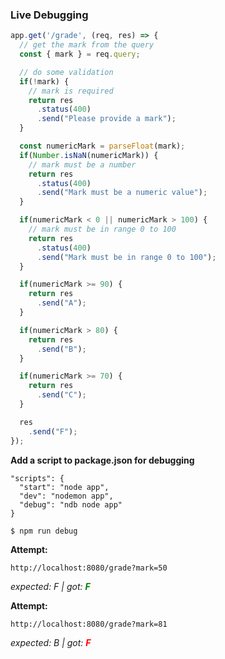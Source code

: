 ### Live Debugging

<div class="row">
<div class="cell-3">
<div class="smallest">

```js
app.get('/grade', (req, res) => {
  // get the mark from the query
  const { mark } = req.query;

  // do some validation
  if(!mark) {
    // mark is required
    return res
      .status(400)
      .send("Please provide a mark");
  }

  const numericMark = parseFloat(mark);
  if(Number.isNaN(numericMark)) {
    // mark must be a number
    return res
      .status(400)
      .send("Mark must be a numeric value");
  }

  if(numericMark < 0 || numericMark > 100) {
    // mark must be in range 0 to 100
    return res
      .status(400)
      .send("Mark must be in range 0 to 100");
  }

  if(numericMark >= 90) {
    return res
      .send("A");
  } 

  if(numericMark > 80) {
    return res
      .send("B");
  }

  if(numericMark >= 70) {
    return res
      .send("C");
  }

  res
    .send("F");
});
```

</div>
</div>
<div class="cell-3">

**Add a script to package.json for debugging**

``` {data-span="4:3:80 .highlight"}
"scripts": {
  "start": "node app",
  "dev": "nodemon app",
  "debug": "ndb node app"
}

$ npm run debug
```

**Attempt:**

```text
http://localhost:8080/grade?mark=50
```

<div class="smaller">

<em>expected: F | got: <span style="color: green;"><strong>F</strong></span></em>

</div>

**Attempt:**

```text
http://localhost:8080/grade?mark=81
```

<div class="smaller">

<em>expected: B | got: <span style="color: red;"><strong>F</strong></span></em>

</div>

</div>
</div>
